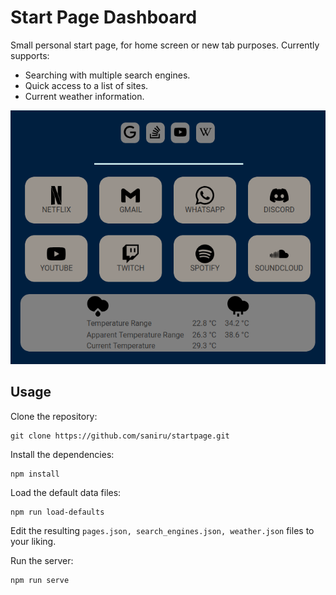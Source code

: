 # Start Page Dashboard
Small personal start page, for home screen or new tab purposes. Currently supports:
- Searching with multiple search engines.
- Quick access to a list of sites.
- Current weather information.

![Screenshot of the site](./screenshot.png)

## Usage
Clone the repository:

``` shell
git clone https://github.com/saniru/startpage.git
```

Install the dependencies:

``` shell
npm install
```

Load the default data files:
``` shell
npm run load-defaults
```
Edit the resulting `pages.json, search_engines.json, weather.json` files to your liking.

Run the server:
``` shell
npm run serve
```

